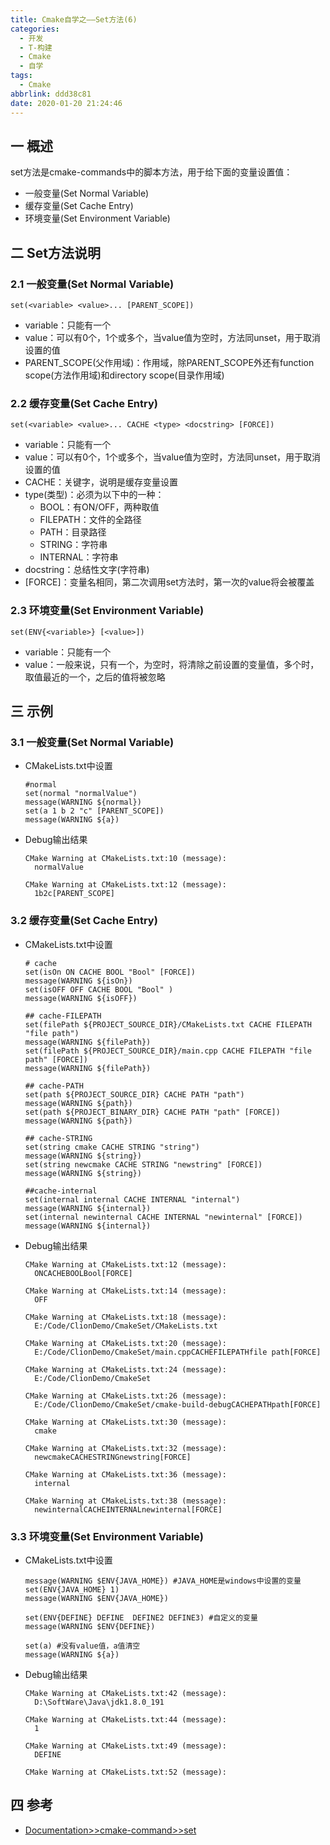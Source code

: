 ```yaml
---
title: Cmake自学之——Set方法(6)
categories:
  - 开发
  - T-构建
  - Cmake
  - 自学 
tags:
  - Cmake
abbrlink: ddd38c81
date: 2020-01-20 21:24:46
---
```

## 一 概述

set方法是cmake-commands中的脚本方法，用于给下面的变量设置值：


* 一般变量(Set Normal Variable)
* 缓存变量(Set Cache Entry)
* 环境变量(Set Environment Variable)

<!--more-->

## 二 Set方法说明
### 2.1 一般变量(Set Normal Variable)

```
set(<variable> <value>... [PARENT_SCOPE])
```

* variable：只能有一个
* value：可以有0个，1个或多个，当value值为空时，方法同unset，用于取消设置的值
* PARENT_SCOPE(父作用域)：作用域，除PARENT_SCOPE外还有function scope(方法作用域)和directory scope(目录作用域)


### 2.2 缓存变量(Set Cache Entry)

```
set(<variable> <value>... CACHE <type> <docstring> [FORCE])
```
* variable：只能有一个
* value：可以有0个，1个或多个，当value值为空时，方法同unset，用于取消设置的值
* CACHE：关键字，说明是缓存变量设置
* type(类型)：必须为以下中的一种：
	 - BOOL：有ON/OFF，两种取值
	 - FILEPATH：文件的全路径
	 - PATH：目录路径
	 - STRING：字符串
	 - INTERNAL：字符串
* docstring：总结性文字(字符串)
* [FORCE]：变量名相同，第二次调用set方法时，第一次的value将会被覆盖

### 2.3 环境变量(Set Environment Variable)

```
set(ENV{<variable>} [<value>])
```

* variable：只能有一个
* value：一般来说，只有一个，为空时，将清除之前设置的变量值，多个时，取值最近的一个，之后的值将被忽略

## 三 示例

### 3.1 一般变量(Set Normal Variable)

* CMakeLists.txt中设置

  ```
  #normal
  set(normal "normalValue")
  message(WARNING ${normal})
  set(a 1 b 2 "c" [PARENT_SCOPE])
  message(WARNING ${a})
  ```

* Debug输出结果

  ```
  CMake Warning at CMakeLists.txt:10 (message):
    normalValue
  
  CMake Warning at CMakeLists.txt:12 (message):
    1b2c[PARENT_SCOPE]
  ```

### 3.2 缓存变量(Set Cache Entry)

* CMakeLists.txt中设置

  ```
  # cache
  set(isOn ON CACHE BOOL "Bool" [FORCE])
  message(WARNING ${isOn})
  set(isOFF OFF CACHE BOOL "Bool" )
  message(WARNING ${isOFF})
  
  ## cache-FILEPATH
  set(filePath ${PROJECT_SOURCE_DIR}/CMakeLists.txt CACHE FILEPATH "file path")
  message(WARNING ${filePath})
  set(filePath ${PROJECT_SOURCE_DIR}/main.cpp CACHE FILEPATH "file path" [FORCE])
  message(WARNING ${filePath})
  
  ## cache-PATH
  set(path ${PROJECT_SOURCE_DIR} CACHE PATH "path")
  message(WARNING ${path})
  set(path ${PROJECT_BINARY_DIR} CACHE PATH "path" [FORCE])
  message(WARNING ${path})
  
  ## cache-STRING
  set(string cmake CACHE STRING "string")
  message(WARNING ${string})
  set(string newcmake CACHE STRING "newstring" [FORCE])
  message(WARNING ${string})
  
  ##cache-internal
  set(internal internal CACHE INTERNAL "internal")
  message(WARNING ${internal})
  set(internal newinternal CACHE INTERNAL "newinternal" [FORCE])
  message(WARNING ${internal})
  ```

* Debug输出结果

  ```
  CMake Warning at CMakeLists.txt:12 (message):
    ONCACHEBOOLBool[FORCE]
  
  CMake Warning at CMakeLists.txt:14 (message):
    OFF
  
  CMake Warning at CMakeLists.txt:18 (message):
    E:/Code/ClionDemo/CmakeSet/CMakeLists.txt
  
  CMake Warning at CMakeLists.txt:20 (message):
    E:/Code/ClionDemo/CmakeSet/main.cppCACHEFILEPATHfile path[FORCE]
  
  CMake Warning at CMakeLists.txt:24 (message):
    E:/Code/ClionDemo/CmakeSet
  
  CMake Warning at CMakeLists.txt:26 (message):
    E:/Code/ClionDemo/CmakeSet/cmake-build-debugCACHEPATHpath[FORCE]
  
  CMake Warning at CMakeLists.txt:30 (message):
    cmake
  
  CMake Warning at CMakeLists.txt:32 (message):
    newcmakeCACHESTRINGnewstring[FORCE]
  
  CMake Warning at CMakeLists.txt:36 (message):
    internal
  
  CMake Warning at CMakeLists.txt:38 (message):
    newinternalCACHEINTERNALnewinternal[FORCE]
  ```

### 3.3 环境变量(Set Environment Variable)

* CMakeLists.txt中设置

  ```
  message(WARNING $ENV{JAVA_HOME}) #JAVA_HOME是windows中设置的变量
  set(ENV{JAVA_HOME} 1)
  message(WARNING $ENV{JAVA_HOME})
  
  set(ENV{DEFINE} DEFINE  DEFINE2 DEFINE3) #自定义的变量
  message(WARNING $ENV{DEFINE})
  
  set(a) #没有value值，a值清空
  message(WARNING ${a})
  ```

* Debug输出结果

  ```
  CMake Warning at CMakeLists.txt:42 (message):
    D:\SoftWare\Java\jdk1.8.0_191
  
  CMake Warning at CMakeLists.txt:44 (message):
    1
  
  CMake Warning at CMakeLists.txt:49 (message):
    DEFINE
  
  CMake Warning at CMakeLists.txt:52 (message):
  ```

## 四 参考

* [Documentation>>cmake-command>>set][1]  



[1]:https://cmake.org/cmake/help/v3.16/command/set.html